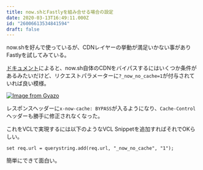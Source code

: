 ```yaml
---
title: now.shとFastlyを組み合せる場合の設定
date: 2020-03-13T16:49:11.000Z
id: "26006613534841594"
draft: false
---
```

now.shを好んで使っているが、CDNレイヤーの挙動が満足いかない事がありFastlyを試してみている。

[ドキュメント](https://zeit.co/docs/v2/network/caching#cacheable-responses)によると、now.sh自体のCDNをバイパスするにはいくつか条件があるみたいだけど、リクエストパラメーターに`?_now_no_cache=1`が付与されていれば良い模様。

[![Image from Gyazo](https://i.gyazo.com/c65955c8351378d1fea7c89ee5290d58.png)](https://gyazo.com/c65955c8351378d1fea7c89ee5290d58)

レスポンスヘッダーに`x-now-cache: BYPASS`が入るようになり、`Cache-Control`ヘッダーも勝手に修正されなくなった。

これをVCLで実現するには以下のようなVCL Snippetを追加すればそれでOKらしい。

```vcl
set req.url = querystring.add(req.url, "_now_no_cache", "1");
```

簡単にできて面白い。
